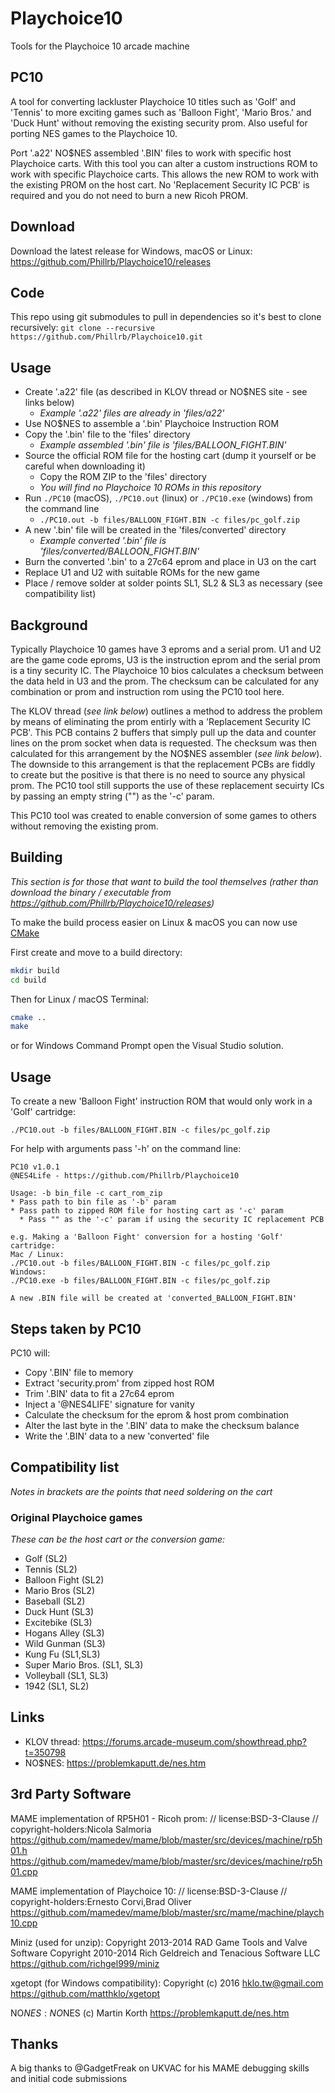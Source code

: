 # Playchoice10

Tools for the Playchoice 10 arcade machine

## PC10

A tool for converting lackluster Playchoice 10 titles such as 'Golf' and 'Tennis' to more exciting games such as 'Balloon Fight', 'Mario Bros.' and 'Duck Hunt' without removing the existing security prom.
Also useful for porting NES games to the Playchoice 10.

Port '.a22' NO$NES assembled '.BIN' files to work with specific host Playchoice carts. With this tool you can alter a custom instructions ROM to work with specific Playchoice carts. This allows the new ROM to work with the existing PROM on the host cart. No 'Replacement Security IC PCB' is required and you do not need to burn a new Ricoh PROM.

## Download

Download the latest release for Windows, macOS or Linux:
<https://github.com/Phillrb/Playchoice10/releases>

## Code

This repo using git submodules to pull in dependencies so it's best to clone recursively:
`git clone --recursive https://github.com/Phillrb/Playchoice10.git`

## Usage

* Create '.a22' file (as described in KLOV thread or NO$NES site - see links below)
  * _Example '.a22' files are already in 'files/a22'_
* Use NO$NES to assemble a '.bin' Playchoice Instruction ROM
* Copy the '.bin' file to the 'files' directory
  * _Example assembled '.bin' file is 'files/BALLOON_FIGHT.BIN'_
* Source the official ROM file for the hosting cart (dump it yourself or be careful when downloading it)
  * Copy the ROM ZIP to the 'files' directory
  * _You will find no Playchoice 10 ROMs in this repository_
* Run `./PC10` (macOS),  `./PC10.out` (linux) or `./PC10.exe` (windows) from the command line
  * `./PC10.out -b files/BALLOON_FIGHT.BIN -c files/pc_golf.zip`
* A new '.bin' file will be created in the 'files/converted' directory
  * _Example converted '.bin' file is 'files/converted/BALLOON_FIGHT.BIN'_
* Burn the converted '.bin' to a 27c64 eprom and place in U3 on the cart
* Replace U1 and U2 with suitable ROMs for the new game
* Place / remove solder at solder points SL1, SL2 & SL3 as necessary (see compatibility list)

## Background

Typically Playchoice 10 games have 3 eproms and a serial prom. U1 and U2 are the game code eproms, U3 is the instruction eprom and the serial prom is a tiny security IC. The Playchoice 10 bios calculates a checksum between the data held in U3 and the prom. The checksum can be calculated for any combination or prom and instruction rom using the PC10 tool here.

The KLOV thread (_see link below_) outlines a method to address the problem by means of eliminating the prom entirly with a 'Replacement Security IC PCB'. This PCB contains 2 buffers that simply pull up the data and counter lines on the prom socket when data is requested. The checksum was then calculated for this arrangement by the NO$NES assembler (_see link below_). The downside to this arrangement is that the replacement PCBs are fiddly to create but the positive is that there is no need to source any physical prom. The PC10 tool still supports the use of these replacement secuirty ICs by passing an empty string ("") as the '-c' param. 

This PC10 tool was created to enable conversion of some games to others without removing the existing prom.

## Building

_This section is for those that want to build the tool themselves (rather than download the binary / executable from 
<https://github.com/Phillrb/Playchoice10/releases>)_

To make the build process easier on Linux & macOS you can now use [CMake](https://cmake.org/install/)

First create and move to a build directory:

```bash
mkdir build
cd build
```

Then for Linux / macOS Terminal:

```bash
cmake ..
make
```

or for Windows Command Prompt open the Visual Studio solution.

## Usage

To create a new 'Balloon Fight' instruction ROM that would only work in a 'Golf' cartridge:

```./PC10.out -b files/BALLOON_FIGHT.BIN -c files/pc_golf.zip```

For help with arguments pass '-h' on the command line:

```
PC10 v1.0.1
@NES4Life - https://github.com/Phillrb/Playchoice10

Usage: -b bin_file -c cart_rom_zip
* Pass path to bin file as '-b' param
* Pass path to zipped ROM file for hosting cart as '-c' param
  * Pass "" as the '-c' param if using the security IC replacement PCB

e.g. Making a 'Balloon Fight' conversion for a hosting 'Golf' cartridge:
Mac / Linux:
./PC10.out -b files/BALLOON_FIGHT.BIN -c files/pc_golf.zip
Windows:
./PC10.exe -b files/BALLOON_FIGHT.BIN -c files/pc_golf.zip

A new .BIN file will be created at 'converted_BALLOON_FIGHT.BIN' 
```

## Steps taken by PC10

PC10 will:

* Copy '.BIN' file to memory
* Extract 'security.prom' from zipped host ROM
* Trim '.BIN' data to fit a 27c64 eprom
* Inject a '@NES4LIFE' signature for vanity
* Calculate the checksum for the eprom & host prom combination
* Alter the last byte in the '.BIN' data to make the checksum balance
* Write the '.BIN' data to a new 'converted' file

## Compatibility list

_Notes in brackets are the points that need soldering on the cart_

### Original Playchoice games

_These can be the host cart or the conversion game:_

* Golf (SL2)
* Tennis (SL2)
* Balloon Fight (SL2)
* Mario Bros (SL2)
* Baseball (SL2)
* Duck Hunt (SL3)
* Excitebike (SL3)
* Hogans Alley (SL3)
* Wild Gunman (SL3)
* Kung Fu (SL1,SL3)
* Super Mario Bros. (SL1, SL3)
* Volleyball (SL1, SL3)
* 1942 (SL1, SL2)

## Links

* KLOV thread: <https://forums.arcade-museum.com/showthread.php?t=350798>
* NO$NES: <https://problemkaputt.de/nes.htm>

## 3rd Party Software

MAME implementation of RP5H01 - Ricoh prom:
// license:BSD-3-Clause
// copyright-holders:Nicola Salmoria
<https://github.com/mamedev/mame/blob/master/src/devices/machine/rp5h01.h>
<https://github.com/mamedev/mame/blob/master/src/devices/machine/rp5h01.cpp>

MAME implementation of Playchoice 10:
// license:BSD-3-Clause
// copyright-holders:Ernesto Corvi,Brad Oliver
<https://github.com/mamedev/mame/blob/master/src/mame/machine/playch10.cpp>

Miniz (used for unzip):
Copyright 2013-2014 RAD Game Tools and Valve Software
Copyright 2010-2014 Rich Geldreich and Tenacious Software LLC
<https://github.com/richgel999/miniz>

xgetopt (for Windows compatibility):
Copyright (c) 2016 hklo.tw@gmail.com
<https://github.com/matthklo/xgetopt>

NO$NES:
NO$NES (c) Martin Korth
<https://problemkaputt.de/nes.htm>

## Thanks

A big thanks to @GadgetFreak on UKVAC for his MAME debugging skills and initial code submissions
